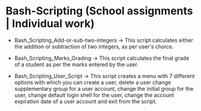 # Bash-Scripting (School assignments | Individual work)

* Bash_Scripting_Add-or-sub-two-integers -> This script calculates either the addition or subtraction of two integers, as per user's choice.

* Bash_Scripting_Marks_Grading -> This script calculates the final grade of a student as per the marks entered by the user.

* Bash_Scripting_User_Script -> This script creates a menu with 7 different options with which you can create a user, delete a user change supplementary group for a user account,   change the initial group for the user, change default login shell for the user, change the account expiration date of a user account and exit from the script.
